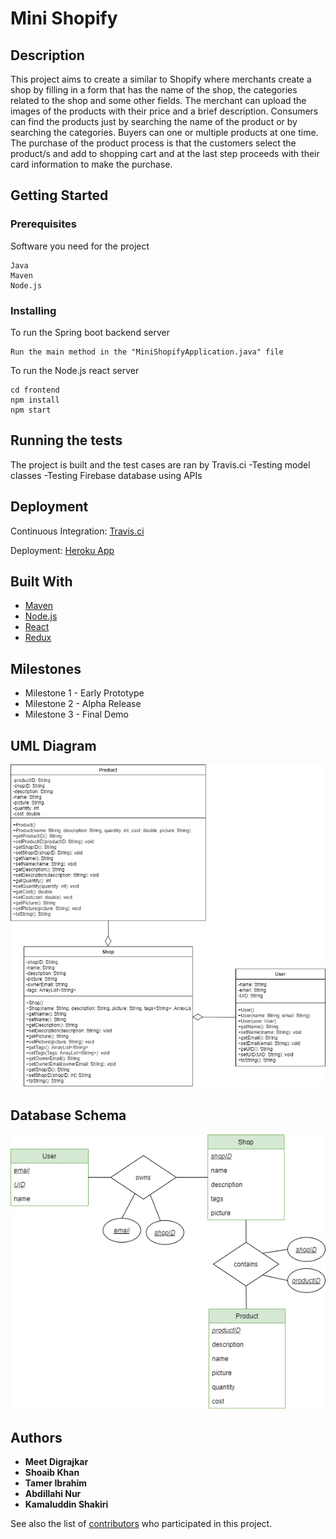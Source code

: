 # Mini Shopify

## Description

This project aims to create a similar to Shopify where merchants create a shop by filling in a form that has the name of the shop, the categories related to the shop and some other fields. The merchant can upload the images of the products with their price and a brief description. Consumers can find the products just by searching the name of the product or by searching the categories. Buyers can one or multiple products at one time. The purchase of the product process is that the customers select the product/s and add to shopping cart and at the last step proceeds with their card information to make the purchase.


## Getting Started

### Prerequisites

Software you need for the project

```
Java
Maven
Node.js
```

### Installing

To run the Spring boot backend server

```
Run the main method in the "MiniShopifyApplication.java" file
```

To run the Node.js react server

```
cd frontend
npm install
npm start
```


## Running the tests

The project is built and the test cases are ran by Travis.ci
-Testing model classes
-Testing Firebase database using APIs


## Deployment

Continuous Integration:
[Travis.ci](https://travis-ci.com/github/shoaibkhan17/MiniShopify)

Deployment:
[Heroku App](https://minishopifyapp.herokuapp.com/)


## Built With

* [Maven](https://maven.apache.org/)
* [Node.js](https://nodejs.org/en/)
* [React](https://reactjs.org/)
* [Redux](https://redux.js.org/)

## Milestones

* Milestone 1 - Early Prototype
* Milestone 2 - Alpha Release
* Milestone 3 - Final Demo

## UML Diagram
<p style="text-align:right">
<img src="documentation/MiniShopify-UML.png" alt="Class Diagram">
</p>

## Database Schema
<p style="text-align:right">
<img src="documentation/MiniShopify-Schema.png" alt="Class Diagram">
</p>

## Authors

* **Meet Digrajkar** 
* **Shoaib Khan**
* **Tamer Ibrahim**
* **Abdillahi Nur**
* **Kamaluddin Shakiri**

See also the list of [contributors](https://github.com/shoaibkhan17/MiniShopify/contributors) who participated in this project.
